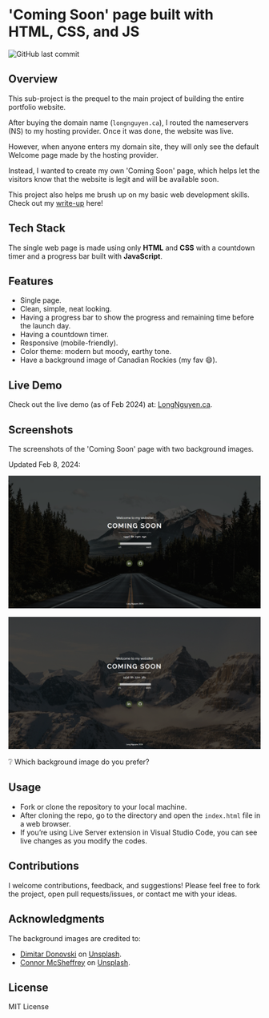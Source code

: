 # 'Coming Soon' page built with HTML, CSS, and JS

![GitHub last commit](https://img.shields.io/github/last-commit/longnca/Coming-Soon-Page)

## Overview

This sub-project is the prequel to the main project of building the entire portfolio website.

After buying the domain name (`longnguyen.ca`), I routed the nameservers (NS) to my hosting provider. Once it was done, the website was live.

However, when anyone enters my domain site, they will only see the default Welcome page made by the hosting provider.

Instead, I wanted to create my own 'Coming Soon' page, which helps let the visitors know that the website is legit and will be available soon.

This project also helps me brush up on my basic web development skills. Check out my [write-up](./walkthrough.md) here!

## Tech Stack

The single web page is made using only **HTML** and **CSS** with a countdown timer and a progress bar built with **JavaScript**.

## Features

- Single page.
- Clean, simple, neat looking.
- Having a progress bar to show the progress and remaining time before the launch day.
- Having a countdown timer.
- Responsive (mobile-friendly).
- Color theme: modern but moody, earthy tone.
- Have a background image of Canadian Rockies (my fav :smile:).

## Live Demo

Check out the live demo (as of Feb 2024) at: [LongNguyen.ca](https://longnguyen.ca/).

## Screenshots

The screenshots of the 'Coming Soon' page with two background images.

Updated Feb 8, 2024:

![background-2](/images/Screenshot%202024-02-08-02.png)

![background-1](/images/Screenshot%202024-02-08-01.png)

:grey_question: Which background image do you prefer?

## Usage

- Fork or clone the repository to your local machine.
- After cloning the repo, go to the directory and open the `index.html` file in a web browser.
- If you’re using Live Server extension in Visual Studio Code, you can see live changes as you modify the codes.

## Contributions

I welcome contributions, feedback, and suggestions! Please feel free to fork the project, open pull requests/issues, or contact me with your ideas.

## Acknowledgments

The background images are credited to:

- [Dimitar Donovski](https://unsplash.com/@dmtrdon?utm_content=creditCopyText&utm_medium=referral&utm_source=unsplash) on [Unsplash](https://unsplash.com/photos/wide-road-under-blue-sky-yrjB4dYWUZU?utm_content=creditCopyText&utm_medium=referral&utm_source=unsplash).
- [Connor McSheffrey](https://unsplash.com/@mcsheffrey?utm_content=creditCopyText&utm_medium=referral&utm_source=unsplash) on [Unsplash](https://unsplash.com/photos/mountain-covered-with-snow-osI4A3pojO8?utm_content=creditCopyText&utm_medium=referral&utm_source=unsplash).

## License

MIT License
